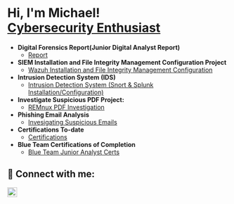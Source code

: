  <h1>Hi, I'm Michael! <br/><a href="https://www.linkedin.com/in/michael-musoke/">Cybersecurity Enthusiast</a></h1>

- <b>Digital Forensics Report(Junior Digital Analyst Report)</b>
  - [Report](https://github.com/Muts256/Digital-Forensics)
- <b>SIEM Installation and File Integrity Management Configuration Project</b>
  - [Wazuh Installation and File Integrity Management Configuration](https://https://github.com/Muts256/SIEM)
- <b>Intrusion Detection System (IDS)</b>
  - [Intrusion Detection System (Snort & Splunk Installation/Configuration)](https://github.com/Muts256/IDS)
- <b>Investigate Suspicious PDF Project:</b>
  - [REMnux PDF Investigation](https://github.com/Muts256/Suspicious-PDF)
- <b>Phishing Email Analysis</b>
  - [Invesigating Suspicious Emails](https://github.com/Muts256/Email-Analysis)
- <b>Certifications To-date</b>
  - [Certifications](https://github.com/Muts256/Certifications)
- <b>Blue Team Certifications of Completion</b>
  - [Blue Team Junior Analyst Certs](https://github.com/Muts256/Blue-Team-Certs)



<h2> 🤳 Connect with me:</h2>

[<img align="left" alt="michael-musoke | LinkedIn" width="22px" src="https://cdn.jsdelivr.net/npm/simple-icons@v3/icons/linkedin.svg" />][linkedin]

[linkedin]: https://linkedin.com/in/michael-musoke

<!--
**Muts256/Muts256** is a ✨ _special_ ✨ repository because its `README.md` (this file) appears on your GitHub profile.

Here are some ideas to get you started:

- 🔭 I’m currently working on ...
- 🌱 I’m currently learning ...
- 👯 I’m looking to collaborate on ...
- 🤔 I’m looking for help with ...
- 💬 Ask me about ...
- 📫 How to reach me: ...
- 😄 Pronouns: ...
- ⚡ Fun fact: ...
-->

